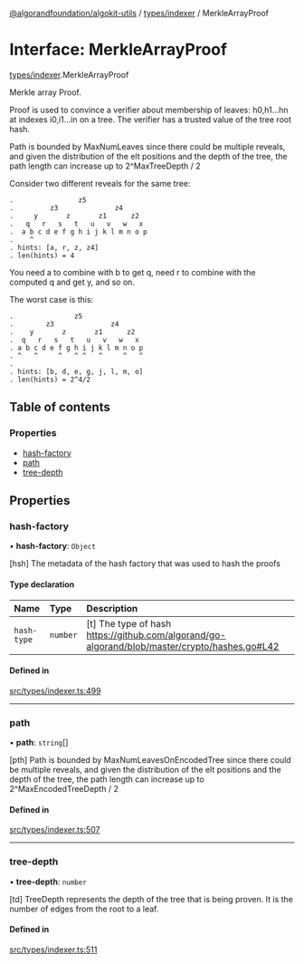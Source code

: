 [@algorandfoundation/algokit-utils](../README.md) / [types/indexer](../modules/types_indexer.md) / MerkleArrayProof

# Interface: MerkleArrayProof

[types/indexer](../modules/types_indexer.md).MerkleArrayProof

Merkle array Proof.

Proof is used to convince a verifier about membership of leaves: h0,h1...hn
at indexes i0,i1...in on a tree. The verifier has a trusted value of the tree
root hash.

Path is bounded by MaxNumLeaves since there could be multiple reveals, and
given the distribution of the elt positions and the depth of the tree,
the path length can increase up to 2^MaxTreeDepth / 2

Consider two different reveals for the same tree:
```
.                z5
.         z3              z4
.     y       z       z1      z2
.   q   r   s   t   u   v   w   x
.  a b c d e f g h i j k l m n o p
.    ^
. hints: [a, r, z, z4]
. len(hints) = 4
```
You need a to combine with b to get q, need r to combine with the computed q and get y, and so on.

The worst case is this:
```
.               z5
.        z3              z4
.    y       z       z1      z2
.  q   r   s   t   u   v   w   x
. a b c d e f g h i j k l m n o p
. ^   ^     ^   ^ ^   ^     ^   ^
.
. hints: [b, d, e, g, j, l, m, o]
. len(hints) = 2^4/2
```

## Table of contents

### Properties

- [hash-factory](types_indexer.MerkleArrayProof.md#hash-factory)
- [path](types_indexer.MerkleArrayProof.md#path)
- [tree-depth](types_indexer.MerkleArrayProof.md#tree-depth)

## Properties

### hash-factory

• **hash-factory**: `Object`

[hsh] The metadata of the hash factory that was used to hash the proofs

#### Type declaration

| Name | Type | Description |
| :------ | :------ | :------ |
| `hash-type` | `number` | [t] The type of hash https://github.com/algorand/go-algorand/blob/master/crypto/hashes.go#L42 |

#### Defined in

[src/types/indexer.ts:499](https://github.com/algorandfoundation/algokit-utils-ts/blob/main/src/types/indexer.ts#L499)

___

### path

• **path**: `string`[]

[pth] Path is bounded by MaxNumLeavesOnEncodedTree since there could be multiple reveals, and
given the distribution of the elt positions and the depth of the tree,
the path length can increase up to 2^MaxEncodedTreeDepth / 2

#### Defined in

[src/types/indexer.ts:507](https://github.com/algorandfoundation/algokit-utils-ts/blob/main/src/types/indexer.ts#L507)

___

### tree-depth

• **tree-depth**: `number`

[td] TreeDepth represents the depth of the tree that is being proven.
It is the number of edges from the root to a leaf.

#### Defined in

[src/types/indexer.ts:511](https://github.com/algorandfoundation/algokit-utils-ts/blob/main/src/types/indexer.ts#L511)
